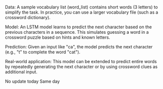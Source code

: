 Data: A sample vocabulary list (word_list) contains short words (3 letters) to simplify the task. In practice, you can use a larger vocabulary file (such as a crossword dictionary).

Model: An LSTM model learns to predict the next character based on the previous characters in a sequence. This simulates guessing a word in a crossword puzzle based on hints and known letters.

Prediction: Given an input like "ca", the model predicts the next character (e.g., "t" to complete the word "cat").

Real-world application: This model can be extended to predict entire words by repeatedly generating the next character or by using crossword clues as additional input.

No update today
Same day

